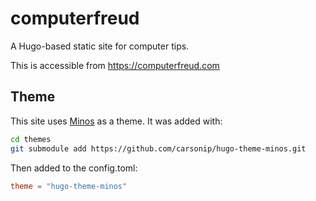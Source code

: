 # computerfreud
A Hugo-based static site for computer tips.

This is accessible from https://computerfreud.com
## Theme

This site uses [Minos](https://github.com/carsonip/hugo-theme-minos) as a theme.  It was added with: 
```bash
cd themes
git submodule add https://github.com/carsonip/hugo-theme-minos.git
```

Then added to the config.toml:
```toml
theme = "hugo-theme-minos"
```
